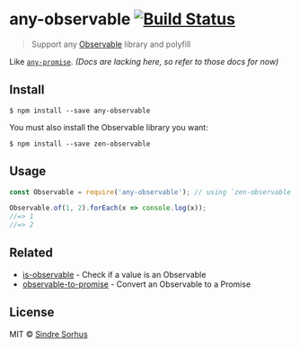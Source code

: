 # any-observable [![Build Status](https://travis-ci.org/sindresorhus/any-observable.svg?branch=master)](https://travis-ci.org/sindresorhus/any-observable)

> Support any [Observable](https://github.com/zenparsing/es-observable) library and polyfill

Like [`any-promise`](https://github.com/kevinbeaty/any-promise). *(Docs are lacking here, so refer to those docs for now)*


## Install

```
$ npm install --save any-observable
```

You must also install the Observable library you want:

```
$ npm install --save zen-observable
```


## Usage

```js
const Observable = require('any-observable'); // using `zen-observable` since it's installed

Observable.of(1, 2).forEach(x => console.log(x));
//=> 1
//=> 2
```


## Related

- [is-observable](https://github.com/sindresorhus/is-observable) - Check if a value is an Observable
- [observable-to-promise](https://github.com/sindresorhus/observable-to-promise) - Convert an Observable to a Promise


## License

MIT © [Sindre Sorhus](https://sindresorhus.com)
